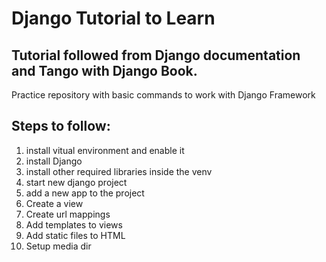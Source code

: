 # Django Tutorial to Learn

## Tutorial followed from Django documentation and Tango with Django Book.

Practice repository with basic commands to work with Django Framework    

## Steps to follow:    
1. install vitual environment and enable it
2. install Django
3. install other required libraries inside the venv
4. start new django project
5. add a new app to the project
6. Create a view
7. Create url mappings
8. Add templates to views
9. Add static files to HTML
10. Setup media dir